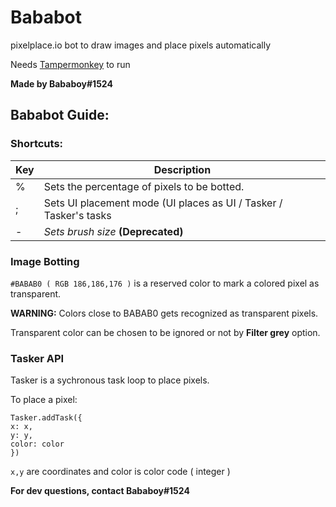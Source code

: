 
# Bababot

pixelplace.io bot to draw images and place pixels automatically

Needs [Tampermonkey](https://www.tampermonkey.net/) to run

**Made by Bababoy#1524**

  

## Bababot Guide:

### Shortcuts:

| Key | Description  |
|--|--|
| % | Sets the percentage of pixels to be botted. |
| ; | Sets UI placement mode (UI places as UI / Tasker / Tasker's tasks
| - | _Sets brush size_ **(Deprecated)**

### Image Botting
`#BABAB0 ( RGB 186,186,176 )` is a reserved color to mark a colored pixel as transparent.

  

**WARNING:** Colors close to BABAB0 gets recognized as transparent pixels.

Transparent color can be chosen to be ignored or not by **Filter grey** option.

### Tasker API

Tasker is a sychronous task loop to place pixels.

To place a pixel:

```
Tasker.addTask({
x: x,
y: y,
color: color
})
```

`x,y` are coordinates and color is color code ( integer )

**For dev questions, contact Bababoy#1524**